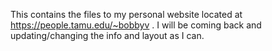 This contains the files to my personal website located at https://people.tamu.edu/~bobbyv . 
I will be coming back and updating/changing the info and layout as I can. 
